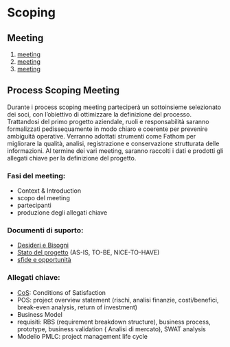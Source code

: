# Scoping

## Meeting

1. [meeting](scoping/1-meeting.md)
2. [meeting](scoping/2-meeting.md)
3. [meeting](scoping/3-meeting.md)

## Process Scoping Meeting

Durante i process scoping meeting parteciperà un sottoinsieme selezionato dei soci, con
l’obiettivo di ottimizzare la definizione del processo.
Trattandosi del primo progetto aziendale, ruoli e responsabilità saranno formalizzati
pedissequamente in modo chiaro e coerente per prevenire ambiguità operative.
Verranno adottati strumenti come Fathom per migliorare la qualità, analisi, registrazione e
conservazione strutturata delle informazioni.
Al termine dei vari meeting, saranno raccolti i dati e prodotti gli allegati chiave per la
definizione del progetto.

### Fasi del meeting:

- Context & Introduction
- scopo del meeting
- partecipanti
- produzione degli allegati chiave

### Documenti di suporto:

- [Desideri e Bisogni](scoping/1-meeting.md)
- [Stato del progetto](scoping/1-meeting.md) (AS-IS, TO-BE, NICE-TO-HAVE)
- [sfide e opportunità](scoping/1-meeting.md)

### Allegati chiave:

- [CoS](scoping/1-meeting.md): Conditions of Satisfaction
- POS: project overview statement (rischi, analisi finanzie, costi/benefici, break-even analysis, return of investment)
- Business Model
- requisiti: RBS (requirement breakdown structure), business process, prototype, business validation ( Analisi di
  mercato), SWAT analysis
- Modello PMLC: project management life cycle

